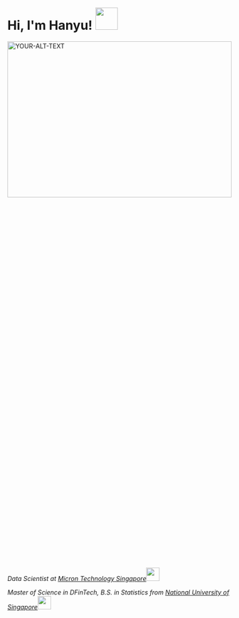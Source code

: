 <h1> Hi, I'm Hanyu! <img src="https://media.giphy.com/media/v1.Y2lkPTc5MGI3NjExdGZhaHR0cWl1NHlkbms1OThldXVtMzNyNXN4dTJsendsNG9jcm0weSZlcD12MV9pbnRlcm5hbF9naWZfYnlfaWQmY3Q9Zw/LHZyixOnHwDDy/giphy.gif" width="50"></h1>
<picture>
 <source media="(prefers-color-scheme: light)" srcset="https://media.giphy.com/media/IMNTpz8txJ6tmkTp7Q/giphy.gif" width="100%" height="30%">
 <img alt="YOUR-ALT-TEXT" src="YOUR-DEFAULT-IMAGE">
</picture>

<p><em>Data Scientist at <a href="https://sg.micron.com/">Micron Technology Singapore</a><img src="https://media.giphy.com/media/fYSnHlufseco8Fh93Z/giphy.gif" width="30">
<p><em>Master of Science in DFinTech, B.S. in Statistics from <a href="https://nus.edu.sg/">National University of Singapore</a><img src="https://media.giphy.com/media/WUlplcMpOCEmTGBtBW/giphy.gif" width="30">
<!--
**whanyu1212/whanyu1212** is a ✨ _special_ ✨ repository because its `README.md` (this file) appears on your GitHub profile.

Here are some ideas to get you started:

- 🔭 I’m currently working on ...
- 🌱 I’m currently learning ...
- 👯 I’m looking to collaborate on ...
- 🤔 I’m looking for help with ...
- 💬 Ask me about ...
- 📫 How to reach me: ...
- 😄 Pronouns: ...
- ⚡ Fun fact: ...
-->
